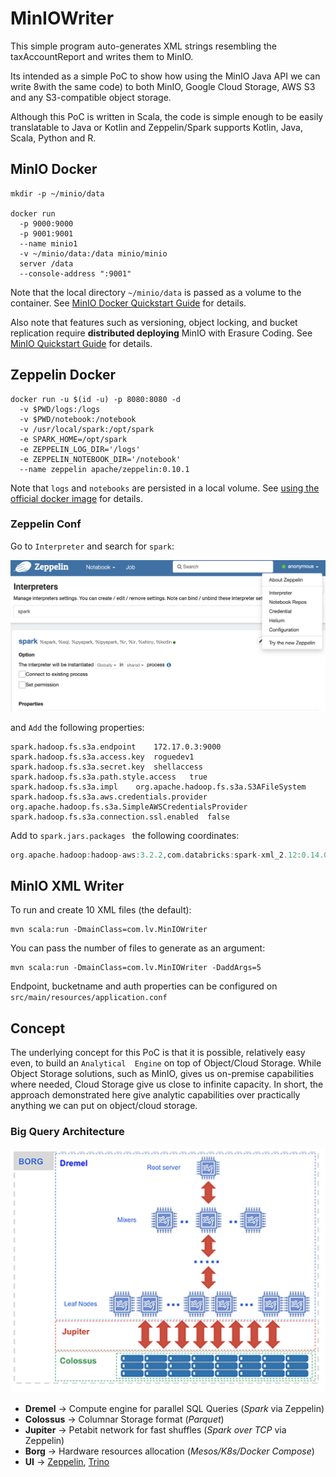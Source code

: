 # MinIOWriter
This simple program auto-generates XML strings resembling the taxAccountReport and writes them to MinIO.

Its intended as a simple PoC to show how using the MinIO Java API we can write 8with the same code) to both MinIO,
Google Cloud Storage, AWS S3 and any S3-compatible object storage.

Although this PoC is written in Scala, the code is simple enough to be easily translatable to Java or Kotlin and Zeppelin/Spark supports Kotlin, Java, Scala, Python and R. 

## MinIO Docker

```shell
mkdir -p ~/minio/data

docker run
  -p 9000:9000
  -p 9001:9001
  --name minio1
  -v ~/minio/data:/data minio/minio
  server /data
  --console-address ":9001"
```
Note that the local directory `~/minio/data` is passed as a volume to the container. See [MinIO Docker Quickstart Guide](https://docs.min.io/docs/minio-docker-quickstart-guide) for details.

Also note that features such as versioning, object locking, and bucket replication
require **distributed deploying** MinIO with Erasure Coding. See [MinIO Quickstart Guide](https://docs.min.io/docs/minio-quickstart-guide.html) for details.

## Zeppelin Docker
```shell
docker run -u $(id -u) -p 8080:8080 -d
  -v $PWD/logs:/logs 
  -v $PWD/notebook:/notebook
  -v /usr/local/spark:/opt/spark
  -e SPARK_HOME=/opt/spark
  -e ZEPPELIN_LOG_DIR='/logs' 
  -e ZEPPELIN_NOTEBOOK_DIR='/notebook' 
  --name zeppelin apache/zeppelin:0.10.1
```
Note that `logs` and `notebooks` are persisted in a local volume. See [using the official docker image](https://zeppelin.apache.org/docs/latest/quickstart/install.html#using-the-official-docker-image) for details.

### Zeppelin Conf
Go to `Interpreter` and search for `spark`:

![Zeppelin Interpreters Configuration](/imgs/zepconf.png)

and `Add` the following properties:
```properties
spark.hadoop.fs.s3a.endpoint	172.17.0.3:9000
spark.hadoop.fs.s3a.access.key	roguedev1
spark.hadoop.fs.s3a.secret.key	shellaccess
spark.hadoop.fs.s3a.path.style.access	true
spark.hadoop.fs.s3a.impl	org.apache.hadoop.fs.s3a.S3AFileSystem
spark.hadoop.fs.s3a.aws.credentials.provider	org.apache.hadoop.fs.s3a.SimpleAWSCredentialsProvider
spark.hadoop.fs.s3a.connection.ssl.enabled	false
```

Add to `spark.jars.packages ` the following coordinates:
```groovy
org.apache.hadoop:hadoop-aws:3.2.2,com.databricks:spark-xml_2.12:0.14.0
```

## MinIO XML Writer
To run and create 10 XML files (the default):
```shell
mvn scala:run -DmainClass=com.lv.MinIOWriter
```

You can pass the number of files to generate as an argument:
```shell
mvn scala:run -DmainClass=com.lv.MinIOWriter -DaddArgs=5
```

Endpoint, bucketname and auth properties can be configured on `src/main/resources/application.conf`

## Concept
The underlying concept for this PoC is that it is possible, relatively easy even, to build an `Analytical 
Engine` on top of Object/Cloud Storage. While Object Storage solutions, such as MinIO, gives us on-premise capabilities where needed,
Cloud Storage give us close to infinite capacity. In short, the approach demonstrated here give analytic capabilities
over practically anything we can put on object/cloud storage. 

### Big Query Architecture
![Big Query Architecture](/imgs/bqarch.png)

* __Dremel__ -> Compute engine for parallel SQL Queries (_Spark_ via Zeppelin)
* __Colossus__ -> Columnar Storage format (_Parquet_)
* __Jupiter__ -> Petabit network for fast shuffles (_Spark over TCP_ via Zeppelin)
* __Borg__ -> Hardware resources allocation (_Mesos/K8s/Docker Compose_)
* __UI__ -> [Zeppelin](https://zeppelin.apache.org/), [Trino](https://trino.io/)

